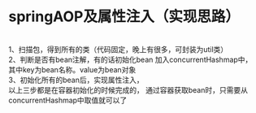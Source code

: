 springAOP及属性注入（实现思路）
========================
<br>1、扫描包，得到所有的类（代码固定，晚上有很多，可封装为util类）
<br>2、判断是否有bean注解，有的话初始化bean 加入concurrentHashmap中，
 <br>       其中key为bean名称。value为bean对象
<br>3、初始化所有的bean后，实现属性注入，
 <br>以上三步都是在容器初始化的时候完成的，
 通过容器获取bean时，只需要从concurrentHashmap中取值就可以了
